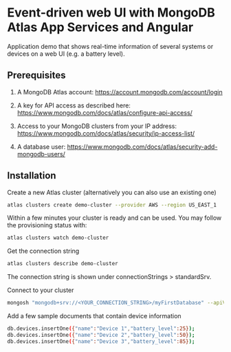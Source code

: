 # Event-driven web UI with MongoDB Atlas App Services and Angular

Application demo that shows real-time information of several systems or devices on a web UI (e.g. a battery level).

## Prerequisites

1. A MongoDB Atlas account:
https://account.mongodb.com/account/login

2. A key for API access as described here:
https://www.mongodb.com/docs/atlas/configure-api-access/

3. Access to your MongoDB clusters from your IP address:
https://www.mongodb.com/docs/atlas/security/ip-access-list/

4. A database user:
https://www.mongodb.com/docs/atlas/security-add-mongodb-users/

## Installation

Create a new Atlas cluster (alternatively you can also use an existing one)

```bash
atlas clusters create demo-cluster --provider AWS --region US_EAST_1
```

Within a few minutes your cluster is ready and can be used. You may follow the provisioning status with:
```bash
atlas clusters watch demo-cluster
```

Get the connection string
```bash
atlas clusters describe demo-cluster
```
The connection string is shown under connectionStrings > standardSrv.

Connect to your cluster
```bash
mongosh "mongodb+srv://<YOUR_CONNECTION_STRING>/myFirstDatabase" --apiVersion 1 --username <YOUR_USERNAME>
```

Add a few sample documents that contain device information
```bash
db.devices.insertOne({"name":"Device 1","battery_level":25});
db.devices.insertOne({"name":"Device 2","battery_level":50});
db.devices.insertOne({"name":"Device 3","battery_level":85});
```

